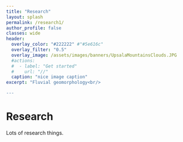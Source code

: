 ```yaml
---
title: "Research"
layout: splash
permalink: /research1/
author_profile: false
classes: wide
header:
  overlay_color: "#222222" #"#5e616c"
  overlay_filter: "0.5"
  overlay_image: /assets/images/banners/UpsalaMountainsClouds.JPG
  #actions:
  #  - label: "Get started"
  #    url: "//"
  caption: "nice image caption"
excerpt: "Fluvial geomorphology<br/>

---
```


# Research

Lots of research things.
